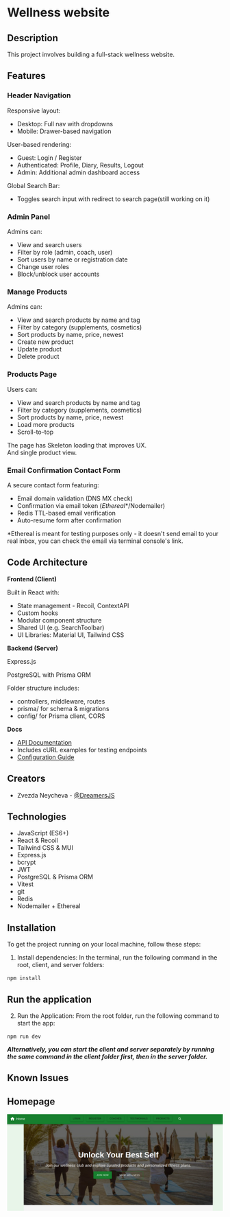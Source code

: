 # Wellness website

## Description

This project involves building a full-stack wellness website. 

## Features

### Header Navigation
Responsive layout:
- Desktop: Full nav with dropdowns
- Mobile: Drawer-based navigation

User-based rendering:
  - Guest: Login / Register
  - Authenticated: Profile, Diary, Results, Logout
  - Admin: Additional admin dashboard access
  
Global Search Bar:
  - Toggles search input with redirect to search page(still working on it)

### Admin Panel

Admins can:
- View and search users
- Filter by role (admin, coach, user)
- Sort users by name or registration date
- Change user roles
- Block/unblock user accounts

### Manage Products

Admins can:
- View and search products by name and tag
- Filter by category (supplements, cosmetics)
- Sort products by name, price, newest
- Create new product
- Update product
- Delete product

### Products Page

Users can:
- View and search products by name and tag
- Filter by category (supplements, cosmetics)
- Sort products by name, price, newest
- Load more products
- Scroll-to-top

The page has Skeleton loading that improves UX.<br/>
And single product view.

### Email Confirmation Contact Form
A secure contact form featuring:

  - Email domain validation (DNS MX check)
  - Confirmation via email token (*Ethereal**/Nodemailer)
  - Redis TTL-based email verification
  - Auto-resume form after confirmation

*Ethereal is meant for testing purposes only - it doesn't send email to your real inbox, you can check the email via terminal console's link. 

## Code Architecture

**Frontend (Client)**

Built in React with:
  - State management - Recoil, ContextAPI
  - Custom hooks
  - Modular component structure
  - Shared UI (e.g. SearchToolbar)
  - UI Libraries: Material UI, Tailwind CSS
  
**Backend (Server)**

Express.js

PostgreSQL with Prisma ORM

Folder structure includes:
  - controllers, middleware, routes
  - prisma/ for schema & migrations
  - config/ for Prisma client, CORS

**Docs**
- [API Documentation](./docs/api-doc.md)
- Includes cURL examples for testing endpoints
- [Configuration Guide](./docs/CONFIGURATION_GUIDE.md)

## Creators

- Zvezda Neycheva - [@DreamersJS](https://github.com/DreamersJS)

## Technologies

- JavaScript (ES6+)
- React & Recoil
- Tailwind CSS & MUI
- Express.js
- bcrypt 
- JWT
- PostgreSQL & Prisma ORM
- Vitest
- git
- Redis
- Nodemailer + Ethereal

## Installation

To get the project running on your local machine, follow these steps:

1. Install dependencies: In the terminal, run the following command in the root, client, and server folders:
```
npm install
```

## Run the application

2. Run the Application: From the root folder, run the following command to start the app:

```
npm run dev
```
***Alternatively, you can start the client and server separately by running the same command in the client folder first, then in the server folder.***


## Known Issues


## Homepage
<img src="./client/public/readme/home.png"/>

